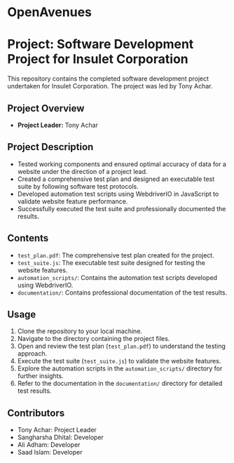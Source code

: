 # OpenAvenues
# Project: Software Development Project for Insulet Corporation

This repository contains the completed software development project undertaken for Insulet Corporation. The project was led by Tony Achar.

## Project Overview

- **Project Leader:** Tony Achar

## Project Description

- Tested working components and ensured optimal accuracy of data for a website under the direction of a project lead.
- Created a comprehensive test plan and designed an executable test suite by following software test protocols.
- Developed automation test scripts using WebdriverIO in JavaScript to validate website feature performance.
- Successfully executed the test suite and professionally documented the results.

## Contents

- `test_plan.pdf`: The comprehensive test plan created for the project.
- `test_suite.js`: The executable test suite designed for testing the website features.
- `automation_scripts/`: Contains the automation test scripts developed using WebdriverIO.
- `documentation/`: Contains professional documentation of the test results.

## Usage

1. Clone the repository to your local machine.
2. Navigate to the directory containing the project files.
3. Open and review the test plan (`test_plan.pdf`) to understand the testing approach.
4. Execute the test suite (`test_suite.js`) to validate the website features.
5. Explore the automation scripts in the `automation_scripts/` directory for further insights.
6. Refer to the documentation in the `documentation/` directory for detailed test results.

## Contributors

- Tony Achar: Project Leader
- Sangharsha Dhital: Developer
- Ali Adham: Developer
- Saad Islam: Developer

